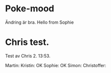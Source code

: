 # Poke-mood
Ändring är bra. 
Hello from Sophie
# Chris test. 
Test av Chris 2. 13:53. 


Martin:
Kristin: OK
Sophie: OK
Simon:
Christoffer:
